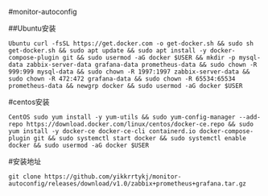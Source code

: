 #monitor-autoconfig

##Ubuntu安装

`Ubuntu curl -fsSL https://get.docker.com -o get-docker.sh && sudo sh get-docker.sh && sudo apt update && sudo apt install -y docker-compose-plugin git && sudo usermod -aG docker $USER && mkdir -p mysql-data zabbix-server-data grafana-data prometheus-data && sudo chown -R 999:999 mysql-data && sudo chown -R 1997:1997 zabbix-server-data && sudo chown -R 472:472 grafana-data && sudo chown -R 65534:65534 prometheus-data && newgrp docker && sudo usermod -aG docker $USER`

#centos安装

`CentOS sudo yum install -y yum-utils && sudo yum-config-manager --add-repo https://download.docker.com/linux/centos/docker-ce.repo && sudo yum install -y docker-ce docker-ce-cli containerd.io docker-compose-plugin git && sudo systemctl start docker && sudo systemctl enable docker && sudo usermod -aG docker $USER`

#安装地址

`git clone https://github.com/yikkrrtykj/monitor-autoconfig/releases/download/v1.0/zabbix+prometheus+grafana.tar.gz`
